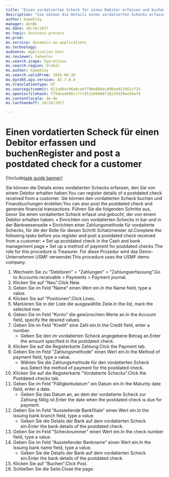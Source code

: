 ```yaml
--- 
title: "Einen vordatierten Scheck für einen Debitor erfassen und buchen"
description: "Sie können die Details eines vordatierten Schecks erfassen, den Sie von einem Debitor erhalten haben."
author: kweekley
manager: AnnBe
ms.date: 10/26/2017
ms.topic: business-process
ms.prod: 
ms.service: dynamics-ax-applications
ms.technology: 
audience: Application User
ms.reviewer: twheeloc
ms.search.scope: Operations
ms.search.region: Global
ms.author: kweekley
ms.search.validFrom: 2016-06-30
ms.dyn365.ops.version: AX 7.0.0
ms.translationtype: HT
ms.sourcegitcommit: 621ad64c06a6cebff90e888ac89bba922052cf35
ms.openlocfilehash: f75dea40d0cc77c851569608f18229339ed30af9
ms.contentlocale: de-de
ms.lasthandoff: 10/26/2017

---
```

# <a name="register-and-post-a-postdated-check-for-a-customer"></a><span data-ttu-id="547b4-103">Einen vordatierten Scheck für einen Debitor erfassen und buchen</span><span class="sxs-lookup"><span data-stu-id="547b4-103">Register and post a postdated check for a customer</span></span>

[!include[task guide banner](../../includes/task-guide-banner.md)]

<span data-ttu-id="547b4-104">Sie können die Details eines vordatierten Schecks erfassen, den Sie von einem Debitor erhalten haben.</span><span class="sxs-lookup"><span data-stu-id="547b4-104">You can register details of a postdated check received from a customer.</span></span> <span data-ttu-id="547b4-105">Sie können den vordatierten Scheck buchen und Finanzbuchungen erstellen.</span><span class="sxs-lookup"><span data-stu-id="547b4-105">You can also post the postdated check and generate financial transactions.</span></span>   <span data-ttu-id="547b4-106">Führen Sie die folgenden Schritte aus, bevor Sie einen vordatierten Scheck erfasst und gebucht, der von einem Debitor erhalten haben:   • Einrichten von vordatierten Schecks in bar und in der Bankwesenseite • Einrichten einer Zahlungsmethode für vordatierte Schecks, für die der Rolle für diesen Schritt Schatzmeister ist.</span><span class="sxs-lookup"><span data-stu-id="547b4-106">Complete the following tasks before you register and post a postdated check received from a customer:   • Set up postdated check in the Cash and bank management page • Set up a method of payment for postdated checks   The role for this procedure is Treasurer.</span></span> <span data-ttu-id="547b4-107">Für diese Prozedur wird das Demo-Unternehmen USMF verwendet.</span><span class="sxs-lookup"><span data-stu-id="547b4-107">This procedure uses the USMF demo company.</span></span>

1. <span data-ttu-id="547b4-108">Wechseln Sie zu "Debitoren" > "Zahlungen" > "Zahlungserfassung".</span><span class="sxs-lookup"><span data-stu-id="547b4-108">Go to Accounts receivable > Payments > Payment journal.</span></span>
2. <span data-ttu-id="547b4-109">Klicken Sie auf "Neu".</span><span class="sxs-lookup"><span data-stu-id="547b4-109">Click New.</span></span>
3. <span data-ttu-id="547b4-110">Geben Sie im Feld "Name" einen Wert ein.</span><span class="sxs-lookup"><span data-stu-id="547b4-110">In the Name field, type a value.</span></span>
4. <span data-ttu-id="547b4-111">Klicken Sie auf "Positionen".</span><span class="sxs-lookup"><span data-stu-id="547b4-111">Click Lines.</span></span>
5. <span data-ttu-id="547b4-112">Markieren Sie in der Liste die ausgewählte Zeile.</span><span class="sxs-lookup"><span data-stu-id="547b4-112">In the list, mark the selected row.</span></span>
6. <span data-ttu-id="547b4-113">Geben Sie im Feld "Konto" die gewünschten Werte an.</span><span class="sxs-lookup"><span data-stu-id="547b4-113">In the Account field, specify the desired values.</span></span>
7. <span data-ttu-id="547b4-114">Geben Sie im Feld "Kredit" eine Zahl ein.</span><span class="sxs-lookup"><span data-stu-id="547b4-114">In the Credit field, enter a number.</span></span>
    * <span data-ttu-id="547b4-115">Geben Sie den im vordatierten Scheck angegebene Betrag an.</span><span class="sxs-lookup"><span data-stu-id="547b4-115">Enter the amount specified in the postdated check.</span></span>  
8. <span data-ttu-id="547b4-116">Klicken Sie auf die Registerkarte Zahlung.</span><span class="sxs-lookup"><span data-stu-id="547b4-116">Click the Payment tab.</span></span>
9. <span data-ttu-id="547b4-117">Geben Sie im Feld "Zahlungsmethode" einen Wert ein.</span><span class="sxs-lookup"><span data-stu-id="547b4-117">In the Method of payment field, type a value.</span></span>
    * <span data-ttu-id="547b4-118">Wählen Sie die Zahlungsmethode für den vordatierten Scheck aus.</span><span class="sxs-lookup"><span data-stu-id="547b4-118">Select the method of payment for the postdated check.</span></span>  
10. <span data-ttu-id="547b4-119">Klicken Sie auf die Registerkarte "Vordatierte Schecks".</span><span class="sxs-lookup"><span data-stu-id="547b4-119">Click the Postdated checks tab.</span></span>
11. <span data-ttu-id="547b4-120">Geben Sie im Feld "Fälligkeitsdatum" ein Datum ein.</span><span class="sxs-lookup"><span data-stu-id="547b4-120">In the Maturity date field, enter a date.</span></span>
    * <span data-ttu-id="547b4-121">Geben Sie das Datum an, an dem der vordatierte Scheck zur Zahlung fällig ist.</span><span class="sxs-lookup"><span data-stu-id="547b4-121">Enter the date when the postdated check is due for payment.</span></span>  
12. <span data-ttu-id="547b4-122">Geben Sie im Feld "Ausstellende Bankfiliale" einen Wert ein.</span><span class="sxs-lookup"><span data-stu-id="547b4-122">In the Issuing bank branch field, type a value.</span></span>
    * <span data-ttu-id="547b4-123">Geben Sie die Details der Bank auf dem vordatierten Scheck ein.</span><span class="sxs-lookup"><span data-stu-id="547b4-123">Enter the bank details of the postdated check.</span></span>  
13. <span data-ttu-id="547b4-124">Geben Sie im Feld "Schecknummer" einen Wert ein.</span><span class="sxs-lookup"><span data-stu-id="547b4-124">In the check number field, type a value.</span></span>
14. <span data-ttu-id="547b4-125">Geben Sie im Feld "Ausstellender Bankname" einen Wert ein.</span><span class="sxs-lookup"><span data-stu-id="547b4-125">In the Issuing bank name field, type a value.</span></span>
    * <span data-ttu-id="547b4-126">Geben Sie die Details der Bank auf dem vordatierten Scheck ein.</span><span class="sxs-lookup"><span data-stu-id="547b4-126">Enter the bank details of the postdated check.</span></span>  
15. <span data-ttu-id="547b4-127">Klicken Sie auf "Buchen".</span><span class="sxs-lookup"><span data-stu-id="547b4-127">Click Post.</span></span>
16. <span data-ttu-id="547b4-128">Schließen Sie die Seite.</span><span class="sxs-lookup"><span data-stu-id="547b4-128">Close the page.</span></span>


